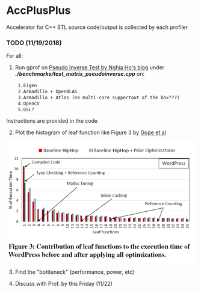# AccPlusPlus
Accelerator for C++ STL
source code/output is collected by each profiler 
### TODO (11/19/2018)
For all: 
1. Run gprof on <a href="http://nghiaho.com/?p=1726" target="_blank">Pseudo Inverse Test by Nghia Ho's blog</a> under **_./benchmarks/test_matrix_pseudoinverse.cpp_** on:

        i.Eigen
        2.Armadillo + OpenBLAS
        3.Armadillo + Atlas (no multi-core supportout of the box???)
        4.OpenCV
        5.GSL?
Instructions are provided in the code

2. Plot the histogram of leaf function like Figure 3 by [Gope et al](http://pharm.ece.wisc.edu/papers/isca17_dgope.pdf) 

![alt text](./ref/figure_leaf_function.PNG "Logo Title Text 1")

3. Find the "bottleneck" (performance, power, etc)

4. Discuss with Prof. by this Friday (11/22)

